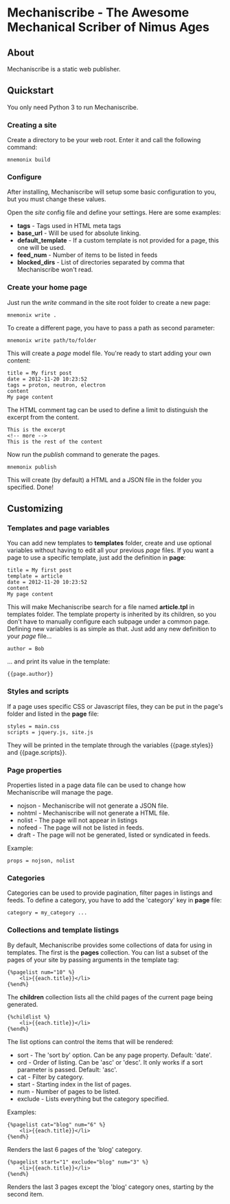 # Mechaniscribe - The Awesome Mechanical Scriber of Nimus Ages

## About
Mechaniscribe is a static web publisher.

## Quickstart
You only need Python 3 to run Mechaniscribe.

### Creating a site
Create a directory to be your web root. Enter it and call the following command:
    
	mnemonix build

### Configure
After installing, Mechaniscribe will setup some basic configuration to you, but you must change these values.

Open the *site* config file and define your settings. Here are some examples:
* **tags** - Tags used in HTML meta tags
* **base_url** - Will be used for absolute linking.
* **default_template** - If a custom template is not provided for a page, this one will be used.
* **feed_num** - Number of items to be listed in feeds
* **blocked_dirs** - List of directories separated by comma that Mechaniscribe won't read.

### Create your home page
Just run the *write* command in the site root folder to create a new page:

    mnemonix write .
    
To create a different page, you have to pass a path as second parameter:

    mnemonix write path/to/folder

This will create a *page* model file. You're ready to start adding your own content:

    title = My first post
    date = 2012-11-20 10:23:52
    tags = proton, neutron, electron
    content
    My page content

The HTML comment tag <!-- more --> can be used to define a limit to distinguish the excerpt from the content.

	This is the excerpt
	<!-- more -->
	This is the rest of the content

Now run the *publish* command to generate the pages.
    
    mnemonix publish

This will create (by default) a HTML and a JSON file in the folder you specified. Done!

## Customizing
### Templates and page variables
You can add new templates to **templates** folder, create and use optional variables without having to edit all your previous *page* files. If you want a page to use a specific template, just add the definition in **page**:

    title = My first post
    template = article
    date = 2012-11-20 10:23:52
    content
    My page content

This will make Mechaniscribe search for a file named **article.tpl** in templates folder. The template property is inherited by its children, so you don't have to manually configure each subpage under a common page.
Defining new variables is as simple as that. Just add any new definition to your *page* file...

    author = Bob

... and print its value in the template:

    {{page.author}}

### Styles and scripts
If a page uses specific CSS or Javascript files, they can be put in the page's folder and listed in the **page** file:

	styles = main.css
	scripts = jquery.js, site.js

They will be printed in the template through the variables {{page.styles}} and {{page.scripts}}.

### Page properties
Properties listed in a page data file can be used to change how Mechaniscribe will manage the page.

* nojson - Mechaniscribe will not generate a JSON file.
* nohtml - Mechaniscribe will not generate a HTML file.
* nolist - The page will not appear in listings
* nofeed - The page will not be listed in feeds.
* draft - The page will not be generated, listed or syndicated in feeds.

Example:

	props = nojson, nolist

### Categories
Categories can be used to provide pagination, filter pages in listings and feeds. To define a category, you have to add the 'category' key in **page** file:

	category = my_category ...

### Collections and template listings
By default, Mechaniscribe provides some collections of data for using in templates. The first is the **pages** collection. You can list a subset of the pages of your site by passing arguments in the template tag:

	{%pagelist num="10" %}
        <li>{{each.title}}</li>
    {%end%}

The **children** collection lists all the child pages of the current page being generated.

	{%childlist %}
        <li>{{each.title}}</li>
    {%end%}

The list options can control the items that will be rendered:

* sort - The 'sort by' option. Can be any page property. Default: 'date'.
* ord - Order of listing. Can be 'asc' or 'desc'. It only works if a sort parameter is passed. Default: 'asc'.
* cat - Filter by category.
* start - Starting index in the list of pages.
* num - Number of pages to be listed.
* exclude - Lists everything but the category specified.

Examples:

    {%pagelist cat="blog" num="6" %}
		<li>{{each.title}}</li>
	{%end%}

Renders the last 6 pages of the 'blog' category.
    
	{%pagelist start="1" exclude="blog" num="3" %}
		<li>{{each.title}}</li>
	{%end%}

Renders the last 3 pages except the 'blog' category ones, starting by the second item.
